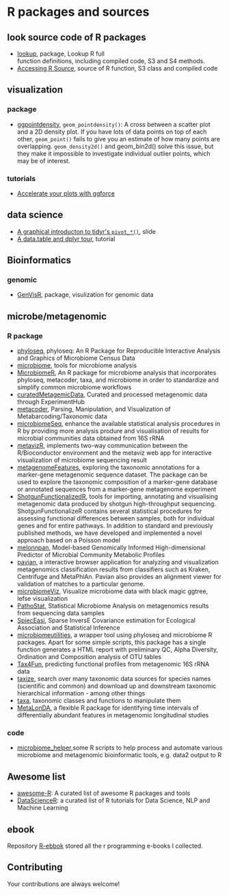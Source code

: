 # R packages and sources


## look source code of R packages

- [lookup](https://github.com/jimhester/lookup), package, Lookup R full  
  function definitions, including compiled code, S3 and S4 methods.
- [Accessing R Source](https://github.com/jennybc/access-r-source), source of R
  function, S3 class and compiled code
  
## visualization

### package

- [ggpointdensity](https://github.com/LKremer/ggpointdensity), 
  `geom_pointdensity()`: A cross between a scatter plot and a 2D density plot. 
  If you have lots of data points on top of each other, `geom_point()` fails to 
  give you an estimate of how many points are overlapping. `geom_density2d()` and
  geom_bin2d() solve this issue, but they make it impossible to investigate 
  individual outlier points, which may be of interest.
  
### tutorials

- [Accelerate your plots with ggforce](https://rviews.rstudio.com/2019/09/19/intro-to-ggforce/)
  
## data science

- [A graphical introducton to tidyr's `pivot_*()`](https://speakerdeck.com/yutannihilation/a-graphical-introduction-to-tidyrs-pivot-star), slide
- [A data.table and dplyr tour](https://atrebas.github.io/post/2019-03-03-datatable-dplyr/), tutorial

## Bioinformatics

### genomic

- [GenVisR](https://github.com/griffithlab/GenVisR/issues), package,
  visulization for genomic data

## microbe/metagenomic

### R package

- [phyloseq](https://github.com/joey711/phyloseq), phyloseq: An R 
  Package for Reproducible Interactive Analysis and Graphics of Microbiome Census
  Data
- [microbiome](https://github.com/microbiome/microbiome), tools for
  microbiome analysis
- [MicrobiomeR](https://github.com/vallenderlab/MicrobiomeR), An R package for
  microbiome analysis that incorporates phyloseq, metacoder, taxa, and microbiome 
  in order to standardize and simplify common microbiome workflows
- [curatedMetagemicData](https://github.com/waldronlab/curatedMetagenomicData), 
  Curated and processed metagenomic data through ExperimentHub 
- [metacoder](https://github.com/grunwaldlab/metacoder), Parsing, Manipulation,
  and Visualization of Metabarcoding/Taxonomic data
- [microbiomeSeq](https://github.com/umerijaz/microbiomeSeq),  enhance the 
  available statistical analysis procedures in R by providing more analysis
  produre and visualisation of results for microbial communities data obtained
  from 16S rRNA
- [metavizR](https://github.com/epiviz/metavizr),  implements two-way
  communication between the R/Bioconductor environment and the metaviz web app
  for interactive visualization of microbiome sequencing result
- [metagenomeFeatures](https://github.com/HCBravoLab/metagenomeFeatures),
  exploring the taxonomic annotations for a marker-gene metagenomic sequence
  dataset. The package can be used to explore the taxonomic composition of a
  marker-gene database or annotated sequences from a marker-gene metagenome
  experiment
- [ShotgunFunctionalizedR](http://shotgun.math.chalmers.se/),  tools for
  importing, annotating and visualising metagenomic data produced by shotgun
  high-throughput sequencing. ShotgunFunctionalizeR contains several statistical
  procedures for assessing functional differences between samples, both for
  individual genes and for entire pathways. In addition to standard and
  previously published methods, we have developed and implemented a novel
  approach based on a Poisson model
- [melonnpan](https://github.com/biobakery/melonnpan), Model-based Genomically
  Informed High-dimensional Predictor of Microbial Community Metabolic Profiles
- [pavian](https://github.com/fbreitwieser/pavian), a interactive browser
  application for analyzing and visualization metagenomics classification results
  from classifiers such as Kraken, Centrifuge and MetaPhlAn. Pavian also provides
  an alignment viewer for validation of matches to a particular genome.
- [microbiomeViz](https://github.com/lch14forever/microbiomeViz), Visualize
  microbiome data with black magic ggtree, lefse visualization
- [PathoStat](https://github.com/mani2012/PathoStat), Statistical Microbiome
  Analysis on metagenomics results from sequencing data samples
- [SpiecEasi](https://github.com/zdk123/SpiecEasi), Sparse InversE Covariance
  estimation for Ecological Association and Statistical Inference
- [microbiomeutilities](https://github.com/microsud/microbiomeutilities), a
  wrapper tool using phyloseq and microbiome R packages. Apart for some simple
  scripts, this package has a single function generates a HTML report with
  preliminary QC, Alpha Diversity, Ordination and Composition analysis of OTU
  tables
- [Tax4Fun](http://tax4fun.gobics.de/), predicting functional profiles from
  metagenomic 16S rRNA data
- [taxize](https://github.com/ropensci/taxize), search over many taxonomic data
  sources for species names (scientific and common) and download up and
  downstream taxonomic hierarchical information - among other things
- [taxa](https://github.com/ropensci/taxa), taxonomic classes and functions to manipulate them
- [MetaLonDA](https://github.com/aametwally/MetaLonDA), a flexible R package for identifying time intervals of differentially abundant features in metagenomic longitudinal studies

### code

- [microbiome_helper](https://github.com/LangilleLab/microbiome_helper),some R
  scripts to help process and automate various microbiome and metagenomic
  bioinformatic tools, e.g. data2 output to R


## Awesome list

- [awesome-R](https://github.com/qinwf/awesome-R): A curated list of awesome R 
  packages and tools
- [DataScienceR](https://github.com/ujjwalkarn/DataScienceR): a curated list of R
  tutorials for Data Science, NLP and Machine Learning

## ebook

Repository [R-ebbok](https://github.com/yiluheihei/R-ebook) stored all the r programming e-books I collected.


## Contributing

Your contributions are always welcome!
